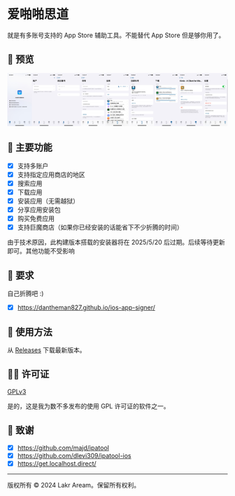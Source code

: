 # 爱啪啪思道

就是有多账号支持的 App Store 辅助工具。不能替代 App Store 但是够你用了。

## 👀 预览

![截图](../../../Resources/Screenshots/Screenshot-0.png)

## 🌟 主要功能

- [x] 支持多账户
- [x] 支持指定应用商店的地区
- [x] 搜索应用
- [x] 下载应用
- [x] 安装应用（无需越狱）
- [x] 分享应用安装包
- [x] 购买免费应用
- [x] 支持巨魔商店（如果你已经安装的话能省下不少折腾的时间）

由于技术原因，此构建版本搭载的安装器将在 2025/5/20 后过期。后续等待更新即可。其他功能不受影响

## 📝 要求

自己折腾吧 :)

- [x] https://dantheman827.github.io/ios-app-signer/

## 🚀 使用方法

从 [Releases](https://github.com/Lakr233/Asspp/releases) 下载最新版本。

## 🧑‍⚖️ 许可证

[GPLv3](./LICENSE)

是的，这是我为数不多发布的使用 GPL 许可证的软件之一。

## 🥰 致谢

- [x] https://github.com/majd/ipatool
- [x] https://github.com/dlevi309/ipatool-ios
- [x] https://get.localhost.direct/

---

版权所有 © 2024 Lakr Aream。保留所有权利。